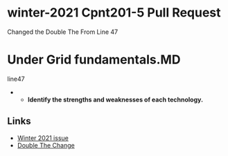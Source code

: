 # winter-2021  Cpnt201-5 Pull Request
Changed the Double The From Line 47 

# Under Grid fundamentals.MD
line47
* - **Identify the  strengths and weaknesses of each technology.**

## Links
* [Winter 2021 issue](https://github.com/sait-wbdv/winter-2021/issues/40)
* [Double The Change](https://github.com/michaelhintz16/winter-2021/commit/df4f4933b6fa960a24be6d534e6c40fe47ecc38e)





